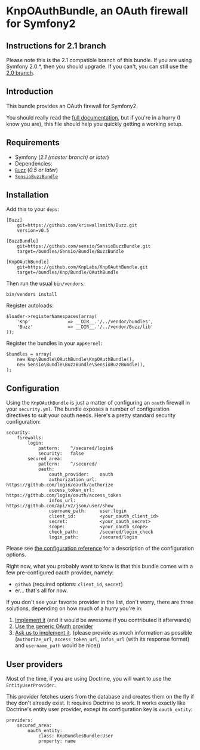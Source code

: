 # KnpOAuthBundle, an OAuth firewall for Symfony2

## Instructions for 2.1 branch

Please note this is the 2.1 compatible branch of this bundle. If you are using Symfony 2.0.\*, then you should upgrade. If you can't, you can still use the [2.0 branch](https://github.com/KnpLabs/KnpOAuthBundle/tree/2.0).

## Introduction

This bundle provides an OAuth firewall for Symfony2.

You should really read the [full documentation](https://github.com/KnpLabs/KnpOAuthBundle/blob/master/Resources/doc/01_index.md), but if you're in a hurry (I know you are), this file should help you quickly getting a working setup.

## Requirements

* Symfony (_2.1 (master branch) or later_)
* Dependencies:
 * [`Buzz`](https://github.com/kriswallsmith/Buzz) (_0.5 or later_)
 * [`SensioBuzzBundle`](https://github.com/sensio/SensioBuzzBundle)

## Installation

Add this to your `deps`:

    [Buzz]
        git=https://github.com/kriswallsmith/Buzz.git
        version=v0.5

    [BuzzBundle]
        git=https://github.com/sensio/SensioBuzzBundle.git
        target=/bundles/Sensio/Bundle/BuzzBundle

    [KnpOAuthBundle]
        git=https://github.com/KnpLabs/KnpOAuthBundle.git
        target=/bundles/Knp/Bundle/OAuthBundle

Then run the usual `bin/vendors`:

    bin/vendors install

Register autoloads:

    $loader->registerNamespaces(array(
        'Knp'              => __DIR__.'/../vendor/bundles',
        'Buzz'             => __DIR__.'/../vendor/Buzz/lib'
    ));

Register the bundles in your `AppKernel`:

    $bundles = array(
        new Knp\Bundle\OAuthBundle\KnpOAuthBundle(),
        new Sensio\Bundle\BuzzBundle\SensioBuzzBundle(),
    );

## Configuration

Using the `KnpOAuthBundle` is just a matter of configuring an `oauth` firewall in your `security.yml`. The bundle exposes a number of configuration directives to suit your oauth needs. Here's a pretty standard security configuration:

    security:
        firewalls:
            login:
                pattern:    ^/secured/login$
                security:   false
            secured_area:
                pattern:    ^/secured/
                oauth:
                    oauth_provider:    oauth
                    authorization_url: https://github.com/login/oauth/authorize
                    access_token_url:  https://github.com/login/oauth/access_token
                    infos_url:         https://github.com/api/v2/json/user/show
                    username_path:     user.login
                    client_id:         <your_oauth_client_id>
                    secret:            <your_oauth_secret>
                    scope:             <your_oauth_scope>
                    check_path:        /secured/login_check
                    login_path:        /secured/login

Please see [the configuration reference](https://github.com/KnpLabs/KnpOAuthBundle/blob/master/Resources/doc/03_configuration.md) for a description of the configuration options.

Right now, what you probably want to know is that this bundle comes with a few pre-configured oauth provider, namely:

* `github` (required options: `client_id`, `secret`)
* er... that's all for now.

If you don't see your favorite provider in the list, don't worry, there are three solutions, depending on how much of a hurry you're in:

1. [Implement it](https://github.com/KnpLabs/KnpOAuthBundle/blob/master/Resources/doc/05_custom_oauth_providers.md) (and it would be awesome if you contributed it afterwards)
2. [Use the generic OAuth provider](https://github.com/KnpLabs/KnpOAuthBundle/blob/master/Resources/doc/04_builtin_oauth_providers.md)
3. [Ask us to implement it](https://github.com/KnpLabs/KnpOAuthBundle/issues/new). (please provide as much information as possible (`authorize_url`, `access_token_url`, `infos_url` (with its response format) and `username_path` would be nice))

## User providers

Most of the time, if you are using Doctrine, you will want to use the `EntityUserProvider`.

This provider fetches users from the database and creates them on the fly if they don't already exist. It requires Doctrine to work. It works exactly like Doctrine's entity user provider, except its configuration key is `oauth_entity`:

    providers:
        secured_area:
            oauth_entity:
                class: KnpBundlesBundle:User
                property: name
